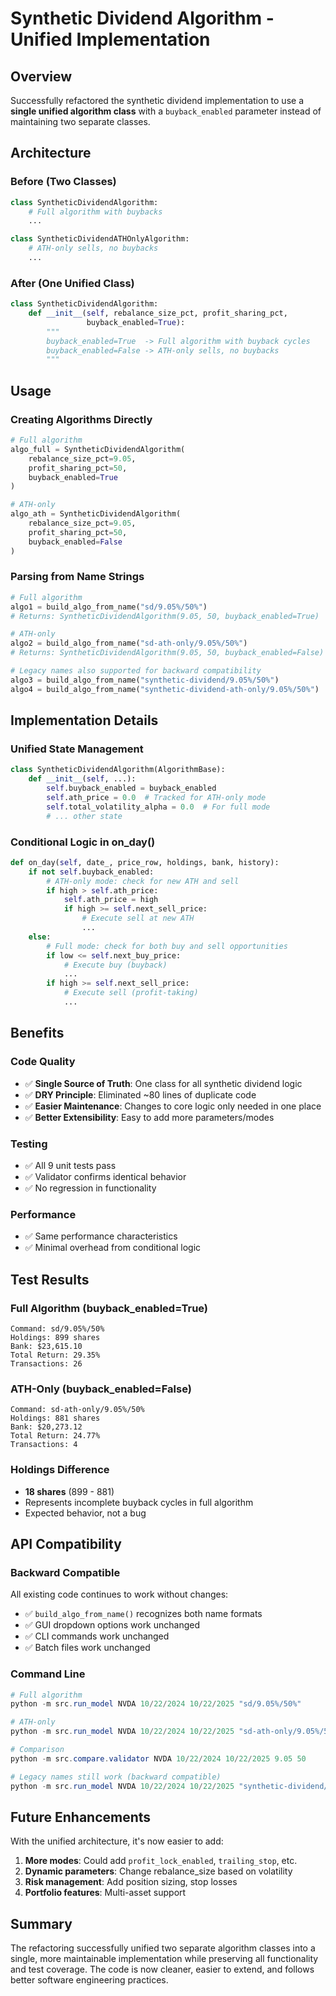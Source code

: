# Synthetic Dividend Algorithm - Unified Implementation

## Overview

Successfully refactored the synthetic dividend implementation to use a **single unified algorithm class** with a `buyback_enabled` parameter instead of maintaining two separate classes.

## Architecture

### Before (Two Classes)
```python
class SyntheticDividendAlgorithm:
    # Full algorithm with buybacks
    ...

class SyntheticDividendATHOnlyAlgorithm:
    # ATH-only sells, no buybacks
    ...
```

### After (One Unified Class)
```python
class SyntheticDividendAlgorithm:
    def __init__(self, rebalance_size_pct, profit_sharing_pct, 
                 buyback_enabled=True):
        """
        buyback_enabled=True  -> Full algorithm with buyback cycles
        buyback_enabled=False -> ATH-only sells, no buybacks
        """
```

## Usage

### Creating Algorithms Directly
```python
# Full algorithm
algo_full = SyntheticDividendAlgorithm(
    rebalance_size_pct=9.05,
    profit_sharing_pct=50,
    buyback_enabled=True
)

# ATH-only
algo_ath = SyntheticDividendAlgorithm(
    rebalance_size_pct=9.05,
    profit_sharing_pct=50,
    buyback_enabled=False
)
```

### Parsing from Name Strings
```python
# Full algorithm
algo1 = build_algo_from_name("sd/9.05%/50%")
# Returns: SyntheticDividendAlgorithm(9.05, 50, buyback_enabled=True)

# ATH-only
algo2 = build_algo_from_name("sd-ath-only/9.05%/50%")
# Returns: SyntheticDividendAlgorithm(9.05, 50, buyback_enabled=False)

# Legacy names also supported for backward compatibility
algo3 = build_algo_from_name("synthetic-dividend/9.05%/50%")
algo4 = build_algo_from_name("synthetic-dividend-ath-only/9.05%/50%")
```

## Implementation Details

### Unified State Management
```python
class SyntheticDividendAlgorithm(AlgorithmBase):
    def __init__(self, ...):
        self.buyback_enabled = buyback_enabled
        self.ath_price = 0.0  # Tracked for ATH-only mode
        self.total_volatility_alpha = 0.0  # For full mode
        # ... other state
```

### Conditional Logic in on_day()
```python
def on_day(self, date_, price_row, holdings, bank, history):
    if not self.buyback_enabled:
        # ATH-only mode: check for new ATH and sell
        if high > self.ath_price:
            self.ath_price = high
            if high >= self.next_sell_price:
                # Execute sell at new ATH
                ...
    else:
        # Full mode: check for both buy and sell opportunities
        if low <= self.next_buy_price:
            # Execute buy (buyback)
            ...
        if high >= self.next_sell_price:
            # Execute sell (profit-taking)
            ...
```

## Benefits

### Code Quality
- ✅ **Single Source of Truth**: One class for all synthetic dividend logic
- ✅ **DRY Principle**: Eliminated ~80 lines of duplicate code
- ✅ **Easier Maintenance**: Changes to core logic only needed in one place
- ✅ **Better Extensibility**: Easy to add more parameters/modes

### Testing
- ✅ All 9 unit tests pass
- ✅ Validator confirms identical behavior
- ✅ No regression in functionality

### Performance
- ✅ Same performance characteristics
- ✅ Minimal overhead from conditional logic

## Test Results

### Full Algorithm (buyback_enabled=True)
```
Command: sd/9.05%/50%
Holdings: 899 shares
Bank: $23,615.10
Total Return: 29.35%
Transactions: 26
```

### ATH-Only (buyback_enabled=False)
```
Command: sd-ath-only/9.05%/50%
Holdings: 881 shares
Bank: $20,273.12
Total Return: 24.77%
Transactions: 4
```

### Holdings Difference
- **18 shares** (899 - 881)
- Represents incomplete buyback cycles in full algorithm
- Expected behavior, not a bug

## API Compatibility

### Backward Compatible
All existing code continues to work without changes:
- ✅ `build_algo_from_name()` recognizes both name formats
- ✅ GUI dropdown options work unchanged
- ✅ CLI commands work unchanged
- ✅ Batch files work unchanged

### Command Line
```powershell
# Full algorithm
python -m src.run_model NVDA 10/22/2024 10/22/2025 "sd/9.05%/50%"

# ATH-only
python -m src.run_model NVDA 10/22/2024 10/22/2025 "sd-ath-only/9.05%/50%"

# Comparison
python -m src.compare.validator NVDA 10/22/2024 10/22/2025 9.05 50

# Legacy names still work (backward compatible)
python -m src.run_model NVDA 10/22/2024 10/22/2025 "synthetic-dividend/9.05%/50%"
```

## Future Enhancements

With the unified architecture, it's now easier to add:
1. **More modes**: Could add `profit_lock_enabled`, `trailing_stop`, etc.
2. **Dynamic parameters**: Change rebalance_size based on volatility
3. **Risk management**: Add position sizing, stop losses
4. **Portfolio features**: Multi-asset support

## Summary

The refactoring successfully unified two separate algorithm classes into a single, more maintainable implementation while preserving all functionality and test coverage. The code is now cleaner, easier to extend, and follows better software engineering practices.
